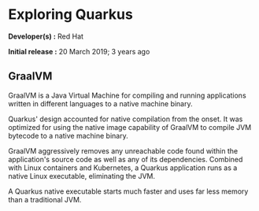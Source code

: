 # Exploring Quarkus

**Developer(s)    :** Red Hat

**Initial release :** 20 March 2019; 3 years ago

## GraalVM

GraalVM is a Java Virtual Machine for compiling and running applications written in different languages to a native machine binary.

Quarkus' design accounted for native compilation from the onset.
It was optimized for using the native image capability of GraalVM to compile JVM bytecode to a native machine binary.

GraalVM aggressively removes any unreachable code found within the application's source code as well as any of its dependencies.
Combined with Linux containers and Kubernetes, a Quarkus application runs as a native Linux executable, eliminating the JVM.

A Quarkus native executable starts much faster and uses far less memory than a traditional JVM.
